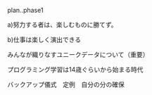 plan..phase1

a)努力する者は、楽しむものに勝てず。

b)仕事は楽しく演出できる

みんなが織りなすユニークデータについて（重要）

プログラミング学習は14歳ぐらいから始まる時代

バックアップ儀式　定例　自分の分の確保
